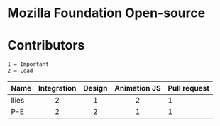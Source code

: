 # Mozilla Foundation Open-source

# Contributors
```txt
1 = Important
2 = Lead
```
| Name    | Integration | Design | Animation JS | Pull request
| :---    | :---:       | :--:   | :---:        | :--
| Ilies   | 2           | 1      | 2            | 1
| P-E     | 2           | 2      | 1            | 1
